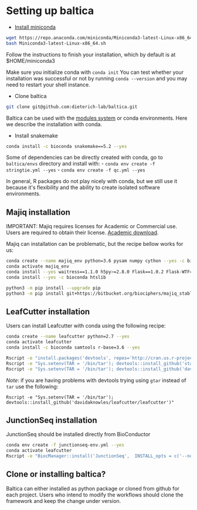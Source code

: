 # Setting up baltica

- [Install miniconda](*https://docs.conda.io/en/latest/miniconda.html)
```bash
wget https://repo.anaconda.com/miniconda/Miniconda3-latest-Linux-x86_64.sh
bash Miniconda3-latest-Linux-x86_64.sh
``` 
Follow the instructions to finish your installation, which by default is at $HOME/miniconda3

Make sure you initialize conda with `conda init`
You can test whether your installation was successful or not by running `conda --version` and you may need to restart 
your shell instance. 

- Clone baltica
```bash
git clone git@github.com:dieterich-lab/baltica.git
```

Baltica can be used with the [modules system](https://modules.readthedocs.io/en/latest/index.html) or conda
environments. Here we describe the installation with conda. 

- Install snakemake 
```bash
conda install -c bioconda snakemake==5.2 --yes
```

Some of dependencies can be directly created with conda, go to `baltica/envs` directory and install with:
    - `conda env create -f stringtie.yml --yes` 
    - `conda env create -f qc.yml --yes`

In general, R packages do not play nicely with conda, but we still use it because it's flexibility and the ability to 
create isolated software environments.


## Majiq installation

IMPORTANT: Majiq requires licenses for Academic or Commercial use. Users are required to obtain their license. 
[Academic download](https://majiq.biociphers.org/app_download/).   

Majiq can installation can be problematic, but the recipe bellow works for us:

```bash
conda create --name majiq_env python=3.6 pysam numpy cython --yes -c bioconda
conda activate majiq_env
conda install --yes waitress==1.1.0 h5py>=2.8.0 Flask==1.0.2 Flask-WTF==0.14.2 GitPython>=2.1.11 gunicorn==19.9.0 psutil>=5.4.8 h5py>=2.8.0 scipy>=1.1.0
conda install --yes -c bioconda htslib 

python3 -m pip install --upgrade pip
python3 -m pip install git+https://bitbucket.org/biociphers/majiq_stable.git#egg=majiq
```

## LeafCutter installation

Users can install Leafcutter with conda using the following recipe: 

```bash
conda create --name leafcutter python=2.7 --yes
conda activate leafcutter
conda install -c bioconda samtools r-base=3.6 --yes

Rscript -e "install.packages('devtools', repos='http://cran.us.r-project.org', dependencies=TRUE, INSTALL_opts = c('--no-lock'))"
Rscript -e "Sys.setenv(TAR = '/bin/tar'); devtools::install_github('stan-dev/rstantools')"
Rscript -e "Sys.setenv(TAR = '/bin/tar'); devtools::install_github('davidaknowles/leafcutter/leafcutter')"
```

*Note*: if you are having problems with devtools trying using `gtar` instead of `tar` use the following:

```{bash eval=FALSE, echo=TRUE}
Rscript -e "Sys.setenv(TAR = '/bin/tar'); devtools::install_github('davidaknowles/leafcutter/leafcutter')"
```
## JunctionSeq installation

JunctionSeq should be installed directly from BioConductor

```bash
conda env create -f junctionseq-env.yml --yes
conda activate leafcutter
Rscript -e "BiocManager::install('JunctionSeq',  INSTALL_opts = c('--no-lock'))"
```

## Clone or installing baltica?
Baltica can either installed as python package or cloned from github for each project.
Users who intend to modify the workflows should clone the framework and keep the change under version.

